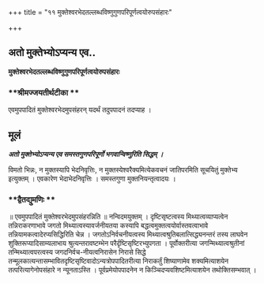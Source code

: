 +++
title = "११ मुक्तेश्वरभेदतल्लब्धविष्णुगुणपरिपूर्णत्वयोरुपसंहारः"

+++


## अतो मुक्तेभ्योऽप्यन्य एव..

**मुक्तेश्वरभेदतल्लब्धविष्णुगुणपरिपूर्णत्वयोरुपसंहारः**

### **श्रीमज्जयतीर्थटीका **

एवमुपपादितं मुक्तेश्वरभेदमुपसंहरन् यदर्थं तदुपपादनं तदप्याह ।

## **मूलं**

***अतो मुक्तेभ्योऽप्यन्य एव समस्तगुणपरिपूर्णो भगवान्विष्णुरिति सिद्धम् ।***

विमतो भिन्नः, न मुक्तस्यापि भेदनिवृत्तिः, न मुक्तस्येश्वरैक्यमित्येकवचनं जातिपरमिति सूचयितुं मुक्तेभ्य इत्युक्तम् । एवकारेण भेदाभेदनिवृत्तिः । समस्तगुणा मुक्तनियन्तृत्वादयः ।

### **द्वैतद्युमणिः **

॥ एवमुपपादितं मुक्तेश्वरभेदमुपसंहरन्निति ॥ नन्विदमयुक्तम् । दृष्टिसृष्टत्वस्य मिथ्यात्वव्याप्यत्वेन तन्निराकरणाभावे जगतो मिथ्यात्वस्यावर्जनीयतया कस्यापि बद्धत्वमुक्तत्वयोर्वास्तवत्वाभावे तन्नियामकत्वादेरप्यसिद्धिरिति चेन्न । जगतोऽनिर्वचनीयत्वस्य मिथ्यात्वश्रुतिबलात्सिद्ध्यनन्तरं तस्य लाघवेन शुक्तिरूप्यादिसाम्यलाभाय श्रुत्यन्तरावष्टम्भेन परैर्दृष्टिसृष्टिरभ्युपगता । पूर्वोक्तरीत्या जगन्मिथ्यात्वश्रुतीनां तन्मिथ्यात्वपरत्वस्य जगदनिर्वच-नीयत्वनिरासेन निरासे सिद्धे तन्मूलकात्यन्तासम्भावितदृष्टिसृष्टिवादोऽन्यत्रोपपादितरीत्या निराकर्तुं शिष्याणामेव शक्यमित्याशयेन तत्परित्यागेनोपसंहारे न न्यूनताऽस्ति । पूर्वप्रमेयोपपादनेन न किञ्चिदप्यवशिष्टमित्याशयेन तथोक्तिसम्भवात् ।

